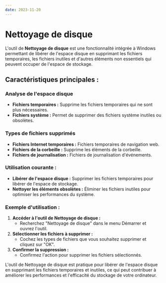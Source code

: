 ```yaml
---
date: 2023-11-20
---
```

# Nettoyage de disque

L'outil de **Nettoyage de disque** est une fonctionnalité intégrée à Windows permettant de libérer de l'espace disque en supprimant les fichiers temporaires, les fichiers inutiles et d'autres éléments non essentiels qui peuvent occuper de l'espace de stockage.

## Caractéristiques principales :

### Analyse de l'espace disque

- **Fichiers temporaires :** Supprime les fichiers temporaires qui ne sont plus nécessaires.
- **Fichiers système :** Permet de supprimer des fichiers système inutiles ou obsolètes.

### Types de fichiers supprimés

- **Fichiers Internet temporaires :** Fichiers temporaires de navigation web.
- **Fichiers de la corbeille :** Supprime les éléments de la corbeille.
- **Fichiers de journalisation :** Fichiers de journalisation d'événements.

### Utilisation courante :

- **Libérer de l'espace disque :** Supprimer les fichiers temporaires pour libérer de l'espace de stockage.
- **Nettoyer les éléments obsolètes :** Éliminer les fichiers inutiles pour optimiser les performances du système.

### Exemple d'utilisation :

1. **Accéder à l'outil de Nettoyage de disque :**
    - Recherchez "Nettoyage de disque" dans le menu Démarrer et ouvrez l'outil.
2. **Sélectionner les fichiers à supprimer :**
    - Cochez les types de fichiers que vous souhaitez supprimer et cliquez sur "OK".
3. **Confirmer la suppression :**
    - Confirmez l'action pour supprimer les fichiers sélectionnés.

L'outil de Nettoyage de disque est pratique pour libérer de l'espace disque en supprimant les fichiers temporaires et inutiles, ce qui peut contribuer à améliorer les performances et l'efficacité du stockage de votre ordinateur.
